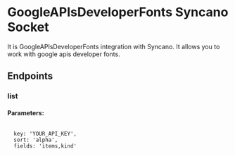 # GoogleAPIsDeveloperFonts Syncano Socket

It is GoogleAPIsDeveloperFonts integration with Syncano. It allows you to work with google apis developer fonts.

## Endpoints

### list

#### Parameters:
```

  key: 'YOUR_API_KEY',
  sort: 'alpha',
  fields: 'items,kind'
```

